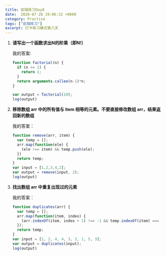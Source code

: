 ```yaml
---
title: 前端练习Day8
date:  2020-07-28 19:06:32 +0800
category: Practise
tags: ["前端练习"]
excerpt: 打卡练习模式第八天
---
```


1. **请写出一个函数求出N的阶乘（即N!）**

   我的答案:

   ```js
   function factorial(n) {
     if (n <= 1) {
       return 1;
     }
     return arguments.callee(n-1)*n;
   }
   
   var output = factorial(10);
   log(output)
   ```

   

2. **移除数组 arr 中的所有值与 item 相等的元素。不要直接修改数组 arr，结果返回新的数组**

   我的答案：

   ```js
   function remove(arr, item) {
     var temp = [];
     arr.map(function(ele) {
       (ele !== item) && temp.push(ele);
     })
     return temp;
   }
   var input = [1,2,3,4,2];
   var output = remove(input, 2);
   log(output)
   ```

   

3. **找出数组 arr 中重复出现过的元素**

   我的答案：

   ```js
   function duplicates(arr) {
     var temp = [];
     arr.map(function(item, index) {
       (arr.indexOf(item, index + 1) !== -1 && temp.indexOf(item) === -1) && temp.push(item);
     });
     return temp;
   }
   var input = [1, 2, 4, 4, 3, 3, 1, 5, 3];
   var output = duplicates(input);
   log(output)
   ```

   

